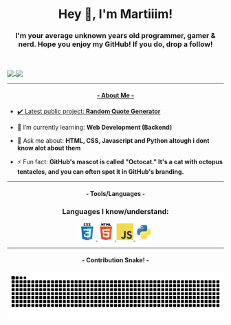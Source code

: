 <h1 align="center">Hey 👋, I'm Martiiim!</h1>
<h3 align="center">I'm your average unknown years old programmer, gamer & nerd. Hope you enjoy my GitHub! If you do, drop a follow!</h3>



 ​
​
​
<div>
  <a href="https://github.com/Martiiim">
   <img align="center" height="170" src="https://github-readme-stats.vercel.app/api/top-langs/?username=Martiiim&layout=compact&langs_count=16&theme=dark](https://github.com/Martiiim/Martiiim/blob/92e699491edbcc6cc149457a98fb0b0800163619/readme.md)"/>
  <img align="center" src="https://github-readme-stats.vercel.app/api?username=Martiiim&show_icons=true&theme=dark&include_all_commits=true&count_private=true&hide=issues"/>
</div>



---

<h4 align="center">- About Me - </h4>

- ✔️ Latest public project: **[Random Quote Generator](https://github.com/Martiiim/Quote-Generator)**

- 🌱 I’m currently learning: **Web Development (Backend)**

- 💬 Ask me about: **HTML, CSS, Javascript and Python altough i dont know alot about them**

- ⚡ Fun fact: **GitHub's mascot is called "Octocat." It's a cat with octopus tentacles, and you can often spot it in GitHub's branding.**

---

<h4 align="center">- Tools/Languages -</h4>

<h3 align="center">Languages I know/understand:</h3>
<p align="center"> </a> <a href="https://www.w3schools.com/css/" target="_blank" rel="noreferrer"> <img src="https://raw.githubusercontent.com/devicons/devicon/master/icons/css3/css3-original-wordmark.svg" alt="css3" width="40" height="40"/> </a> <a href="https://www.w3.org/html/" target="_blank" rel="noreferrer"> <img src="https://raw.githubusercontent.com/devicons/devicon/master/icons/html5/html5-original-wordmark.svg" alt="html5" width="40" height="40"/> </a> <a href="https://developer.mozilla.org/en-US/docs/Web/JavaScript" target="_blank" rel="noreferrer"> <img src="https://raw.githubusercontent.com/devicons/devicon/master/icons/javascript/javascript-original.svg" alt="javascript" width="40" height="40"/> </a> <a href="https://www.python.org" target="_blank" rel="noreferrer"> <img src="https://raw.githubusercontent.com/devicons/devicon/master/icons/python/python-original.svg" alt="python" width="40" height="40"/> </a> </p>

---

<h4 align="center">- Contribution Snake! -</h4>

<picture>
  <source srcset="https://github.com/Martiiim/Martiiim/blob/main/dark.svg" media="(prefers-color-scheme: dark)">
  <img src="https://github.com/Martiiim/Martiiim/blob/main/light.svg">
</picture>
